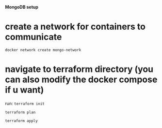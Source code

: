 **MongoDB setup**

# create a network for containers to communicate

`docker network create mongo-network`

# navigate to terraform directory (you can also modify the docker compose if u want)

run:
`terraform init`

`terraform plan`

`terraform apply`
